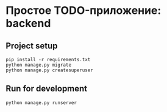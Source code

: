 # Простое TODO-приложение: backend

## Project setup
```
pip install -r requirements.txt
python manage.py migrate
python manage.py createsuperuser
```

## Run for development
```
python manage.py runserver
```
